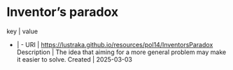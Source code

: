 # Inventor’s paradox

key | value
- | -
URI | https://lustraka.github.io/resources/pol14/InventorsParadox
Description | The idea that aiming for a more general problem may make it easier to solve.
Created | 2025-03-03

